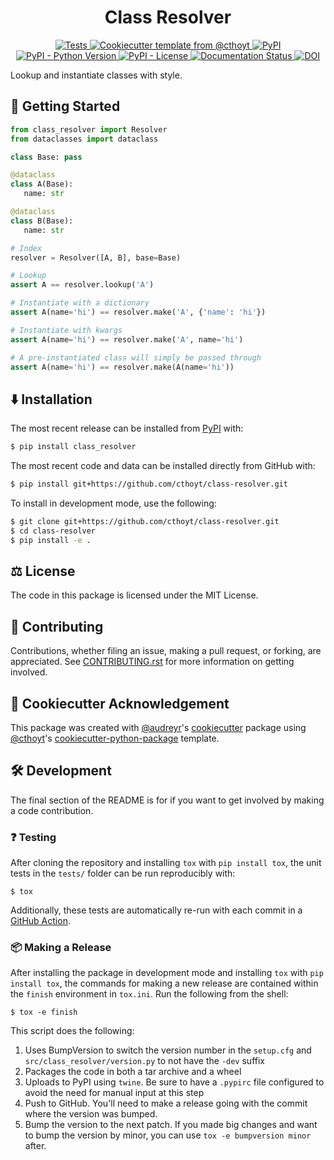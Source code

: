 <!--
<p align="center">
  <img src="docs/source/logo.png" height="150">
</p>
-->

<h1 align="center">
  Class Resolver
</h1>

<p align="center">
    <a href="https://github.com/cthoyt/class-resolver/actions?query=workflow%3ATests">
        <img alt="Tests" src="https://github.com/cthoyt/class-resolver/workflows/Tests/badge.svg" />
    </a>
    <a href="https://github.com/cthoyt/cookiecutter-python-package">
        <img alt="Cookiecutter template from @cthoyt" src="https://img.shields.io/badge/Cookiecutter-python--package-yellow" /> 
    </a>
    <a href="https://pypi.org/project/class_resolver">
        <img alt="PyPI" src="https://img.shields.io/pypi/v/class_resolver" />
    </a>
    <a href="https://pypi.org/project/class_resolver">
        <img alt="PyPI - Python Version" src="https://img.shields.io/pypi/pyversions/class_resolver" />
    </a>
    <a href="https://github.com/cthoyt/class-resolver/blob/main/LICENSE">
        <img alt="PyPI - License" src="https://img.shields.io/pypi/l/class-resolver" />
    </a>
    <a href='https://class_resolver.readthedocs.io/en/latest/?badge=latest'>
        <img src='https://readthedocs.org/projects/class_resolver/badge/?version=latest' alt='Documentation Status' />
    </a>
    <a href="https://zenodo.org/badge/latestdoi/343741010">
        <img src="https://zenodo.org/badge/343741010.svg" alt="DOI">
    </a>
</p>

Lookup and instantiate classes with style.

## 💪 Getting Started

```python
from class_resolver import Resolver
from dataclasses import dataclass

class Base: pass

@dataclass
class A(Base):
   name: str

@dataclass
class B(Base):
   name: str

# Index
resolver = Resolver([A, B], base=Base)

# Lookup
assert A == resolver.lookup('A')

# Instantiate with a dictionary
assert A(name='hi') == resolver.make('A', {'name': 'hi'})

# Instantiate with kwargs
assert A(name='hi') == resolver.make('A', name='hi')

# A pre-instantiated class will simply be passed through
assert A(name='hi') == resolver.make(A(name='hi'))
```

## ⬇️ Installation

The most recent release can be installed from
[PyPI](https://pypi.org/project/class_resolver/) with:

```bash
$ pip install class_resolver
```

The most recent code and data can be installed directly from GitHub with:

```bash
$ pip install git+https://github.com/cthoyt/class-resolver.git
```

To install in development mode, use the following:

```bash
$ git clone git+https://github.com/cthoyt/class-resolver.git
$ cd class-resolver
$ pip install -e .
```

## ⚖️ License

The code in this package is licensed under the MIT License.

## 🙏 Contributing

Contributions, whether filing an issue, making a pull request, or forking, are appreciated. See
[CONTRIBUTING.rst](https://github.com/cthoyt/class-resolver/blob/master/CONTRIBUTING.rst) for more
information on getting involved.

## 🍪 Cookiecutter Acknowledgement

This package was created with [@audreyr](https://github.com/audreyr)'s
[cookiecutter](https://github.com/cookiecutter/cookiecutter) package
using [@cthoyt](https://github.com/cthoyt)'s
[cookiecutter-python-package](https://github.com/cthoyt/cookiecutter-python-package) template.

## 🛠️ Development

The final section of the README is for if you want to get involved by making a code contribution.

### ❓ Testing

After cloning the repository and installing `tox` with `pip install tox`, the unit tests in
the `tests/` folder can be run reproducibly with:

```shell
$ tox
```

Additionally, these tests are automatically re-run with each commit in
a [GitHub Action](https://github.com/cthoyt/class-resolver/actions?query=workflow%3ATests).

### 📦 Making a Release

After installing the package in development mode and installing
`tox` with `pip install tox`, the commands for making a new release are contained within
the `finish` environment in `tox.ini`. Run the following from the shell:

```shell
$ tox -e finish
```

This script does the following:

1. Uses BumpVersion to switch the version number in the `setup.cfg` and
   `src/class_resolver/version.py` to not have the `-dev` suffix
2. Packages the code in both a tar archive and a wheel
3. Uploads to PyPI using `twine`. Be sure to have a `.pypirc` file configured to avoid the need for
   manual input at this step
4. Push to GitHub. You'll need to make a release going with the commit where the version was bumped.
5. Bump the version to the next patch. If you made big changes and want to bump the version by
   minor, you can use `tox -e bumpversion minor` after.
